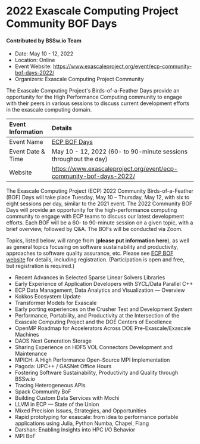 # 2022 Exascale Computing Project Community BOF Days

#### Contributed by BSSw.io Team

- Date: May 10 - 12, 2022
- Location: Online
- Event Website: https://www.exascaleproject.org/event/ecp-community-bof-days-2022/
- Organizers: Exascale Computing Project Community

The Exascale Computing Project's Birds-of-a-Feather Days provide an opportunity for the High Performance Computing community to engage with their peers in various sessions to discuss current development efforts in the exascale computing domain.

Event Information | Details
:--- | :---			   
Event Name | [ECP BOF Days](https://www.exascaleproject.org/event/ecp-community-bof-days-2022/) 
Event Date & Time | May 10 - 12, 2022 (60- to 90-minute sessions throughout the day)
Website | 	<https://www.exascaleproject.org/event/ecp-community-bof-days-2022/>  

The Exascale Computing Project (ECP) 2022 Community Birds-of-a-Feather (BOF) Days will take place Tuesday, May 10 – Thursday, May 12, with six to eight sessions per day, similar to the 2021 event. 
The 2022 Community BOF Days will provide an opportunity for the high-performance computing community to engage with ECP teams to discuss our latest development efforts. 
Each BOF will be a 60- to 90-minute session on a given topic, with a brief overview, followed by Q&A. 
The BOFs will be conducted via Zoom.

Topics, listed below, will range from (**please put information here**), as well as general topics focusing on software sustainability and productivity, approaches to software quality assurance, etc. 
Please see [ECP BOF website](https://www.exascaleproject.org/event/ecp-community-bof-days-2022/) for details, including registration.
(Participation is open and free, but registration is required.)

*	Recent Advances in Selected Sparse Linear Solvers Libraries
* Early Experience of Application Developers with SYCL/Data Parallel C++
* ECP Data Management, Data Analytics and Visualization — Overview
* Kokkos Ecosystem Update
* Transformer Models for Exascale
* Early porting experiences on the Crusher Test and Development System
* Performance, Portability, and Productivity at the Intersection of the Exascale Computing Project and the DOE Centers of Excellence
* OpenMP Roadmap for Accelerators Across DOE Pre-Exascale/Exascale Machines
* DAOS Next Generation Storage
* Sharing Experience on HDF5 VOL Connectors Development and Maintenance
* MPICH: A High Performance Open-Source MPI Implementation
* Pagoda: UPC++ / GASNet Office Hours
* Fostering Software Sustainability, Productivity and Quality through BSSw.io
* Tracing Heterogeneous APIs
* Spack Community BoF
* Building Custom Data Services with Mochi
* LLVM in ECP — State of the Union
* Mixed Precision Issues, Strategies, and Opportunities
* Rapid prototyping for exascale: from idea to performance portable applications using Julia, Python Numba, Chapel, Flang
* Darshan: Enabling Insights into HPC I/O Behavior
* MPI BoF


<!---
Publish: yes
Pinned: no
Topics: high performance computing, projects and organizations
RSS Update: 2022-04-27
--->
